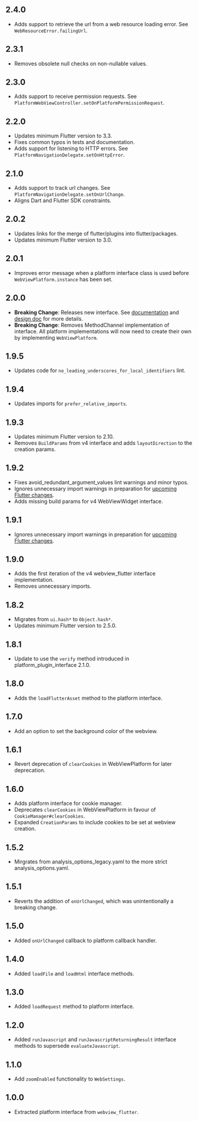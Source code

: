 ## 2.4.0

* Adds support to retrieve the url from a web resource loading error. See
  `WebResourceError.failingUrl`.

## 2.3.1

* Removes obsolete null checks on non-nullable values.

## 2.3.0

* Adds support to receive permission requests. See
  `PlatformWebViewController.setOnPlatformPermissionRequest`.

## 2.2.0

* Updates minimum Flutter version to 3.3.
* Fixes common typos in tests and documentation.
* Adds support for listening to HTTP errors. See
  `PlatformNavigationDelegate.setOnHttpError`.

## 2.1.0

* Adds support to track url changes. See `PlatformNavigationDelegate.setOnUrlChange`.
* Aligns Dart and Flutter SDK constraints.

## 2.0.2

* Updates links for the merge of flutter/plugins into flutter/packages.
* Updates minimum Flutter version to 3.0.

## 2.0.1

* Improves error message when a platform interface class is used before `WebViewPlatform.instance` has been set.

## 2.0.0

* **Breaking Change**: Releases new interface. See [documentation](https://pub.dev/documentation/webview_flutter_platform_interface/2.0.0/) and [design doc](https://flutter.dev/go/webview_flutter_4_interface)
  for more details.
* **Breaking Change**: Removes MethodChannel implementation of interface. All platform
  implementations will now need to create their own by implementing `WebViewPlatform`.

## 1.9.5

* Updates code for `no_leading_underscores_for_local_identifiers` lint.

## 1.9.4

* Updates imports for `prefer_relative_imports`.

## 1.9.3

* Updates minimum Flutter version to 2.10.
* Removes `BuildParams` from v4 interface and adds `layoutDirection` to the creation params.

## 1.9.2

* Fixes avoid_redundant_argument_values lint warnings and minor typos.
* Ignores unnecessary import warnings in preparation for [upcoming Flutter changes](https://github.com/flutter/flutter/pull/106316).
* Adds missing build params for v4 WebViewWidget interface.

## 1.9.1

* Ignores unnecessary import warnings in preparation for [upcoming Flutter changes](https://github.com/flutter/flutter/pull/104231).

## 1.9.0

* Adds the first iteration of the v4 webview_flutter interface implementation.
* Removes unnecessary imports.

## 1.8.2

* Migrates from `ui.hash*` to `Object.hash*`.
* Updates minimum Flutter version to 2.5.0.

## 1.8.1

* Update to use the `verify` method introduced in platform_plugin_interface 2.1.0.

## 1.8.0

* Adds the `loadFlutterAsset` method to the platform interface.

## 1.7.0

* Add an option to set the background color of the webview.

## 1.6.1

* Revert deprecation of `clearCookies` in WebViewPlatform for later deprecation.

## 1.6.0

* Adds platform interface for cookie manager.
* Deprecates `clearCookies` in WebViewPlatform in favour of `CookieManager#clearCookies`.
* Expanded `CreationParams` to include cookies to be set at webview creation.

## 1.5.2

* Mirgrates from analysis_options_legacy.yaml to the more strict analysis_options.yaml.

## 1.5.1

* Reverts the addition of `onUrlChanged`, which was unintentionally a breaking
  change.

## 1.5.0

* Added `onUrlChanged` callback to platform callback handler.

## 1.4.0

* Added `loadFile` and `loadHtml` interface methods.

## 1.3.0

* Added `loadRequest` method to platform interface.

## 1.2.0

* Added `runJavascript` and `runJavascriptReturningResult` interface methods to supersede `evaluateJavascript`.

## 1.1.0

* Add `zoomEnabled` functionality to `WebSettings`.

## 1.0.0

* Extracted platform interface from `webview_flutter`.
